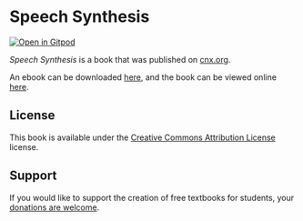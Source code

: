 # Speech Synthesis

[![Open in Gitpod](https://gitpod.io/button/open-in-gitpod.svg)](https://gitpod.io/from-referrer/)

_Speech Synthesis_ is a book that was published on [cnx.org](https://cnx.org/).

An ebook can be downloaded [here](https://github.com/cnx-user-books/cnxbook-speech-synthesis/releases/latest), and the book can be viewed online [here](https://github.com/cnx-user-books/cnxbook-speech-synthesis/releases/latest).

## License
This book is available under the [Creative Commons Attribution License](./LICENSE) license.

## Support
If you would like to support the creation of free textbooks for students, your [donations are welcome](https://riceconnect.rice.edu/donation/support-openstax-banner).
